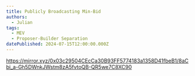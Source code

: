 ```yaml
---
title: Publicly Broadcasting Min-Bid
authors:
  - Julian
tags:
  - MEV
  - Proposer-Builder Separation
datePublished: 2024-07-15T12:00:00.000Z
---
```


<https://mirror.xyz/0x03c29504CEcCa30B93FF5774183a1358D41fbeB1/8aCbi_a-Gh5DWnkJWstm8zA5fvtoQB-QR5we7C8XC90>

